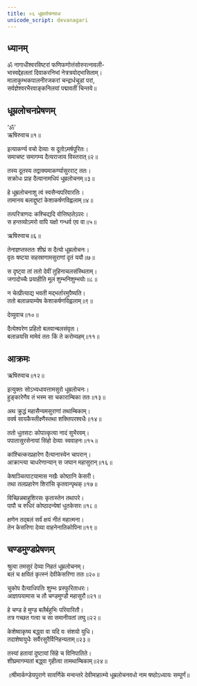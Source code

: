 ```yaml
---
title: ०६ धूम्रलोचनवधः
unicode_script: devanagari
---
```


## ध्यानम् 
ॐ नागाधीश्वरविष्टरां फणिफणोत्तंसोरुरत्नावली-  
भास्वद्देहलतां दिवाकरनिभां नेत्रत्रयोद्भासिताम्।  
मालाकुम्भकपालनीरजकरां चन्द्रार्धचूडां परां,  
सर्वज्ञेश्वरभैरवाङ्कनिलयां पद्मावतीं चिन्तये॥

## धूम्रलोचनप्रेषणम्
‘ॐ’  
ऋषिरुवाच॥१॥

इत्याकर्ण्य वचो देव्याः स दूतोऽमर्षपूरितः।  
समाचष्ट समागम्य दैत्यराजाय विस्तरात्॥२॥

तस्य दूतस्य तद्वाक्यमाकर्ण्यासुरराट् ततः।  
सक्रोधः प्राह दैत्यानामधिपं धूम्रलोचनम्॥३॥

हे धूम्रलोचनाशु त्वं स्वसैन्यपरिवारतिः।  
तामानय बलाद्दुष्टां केशाकर्षणविह्वलाम्॥४॥

तत्परित्राणदः कश्चिद्यदि वोत्तिष्ठतेऽपरः।  
स हन्तव्योऽमरो वापि यक्षो गन्धर्व एव वा॥५॥

ऋषिरुवाच॥६॥

तेनाज्ञप्तस्ततः शीघ्रं स दैत्यो धूम्रलोचनः।  
वृतः षष्टया सहस्राणामसुराणां दृतं ययौ॥७॥

स दृष्ट्वा तां ततो देवीं तुहिनाचलसंस्थिताम्।  
जगादोच्चैः प्रयाहीति मूलं शुम्भनिशुम्भयोः॥८॥

न चेत्प्रीत्याद्य भवती मद्भर्तारमुपैष्यति।  
ततो बलान्नयाम्येष केशाकर्षणविह्वलाम्॥९॥

देव्युवाच॥१०॥

दैत्येश्वरेण प्रहितो बलवान्बलसंवृतः।  
बलान्नयसि मामेवं ततः किं ते करोम्यहम्॥११॥

## आक्रमः
ऋषिरुवाच॥१२॥

इत्युक्तः सोऽभ्यधावत्तामसुरो धूम्रलोचनः।  
हुङ्कारेणैव तं भस्म सा चकाराम्बिका ततः॥१३॥

अथ क्रुद्धं महासैन्यमसुराणां तथाम्बिकाम्।  
ववर्ष सायकैस्तीक्ष्णैस्तथा शक्त्तिपरश्वधैः॥१४॥

ततो धुतसटः कोपात्कृत्वा नादं सुभैरवम्।  
पपातासुरसेनायां सिंहो देव्याः स्ववाहनः॥१५॥

कांश्चित्करप्रहारेण दैत्यानास्येन चापरान्।  
आक्रान्त्या चाधरेणान्यान् स जघान महासुरान्॥१६॥

केषाञ्चित्पाटयामास नखैः कोष्ठानि केसरी।  
तथा तलप्रहारेण शिरांसि कृतवान्पृथक्॥१७॥

विच्छिन्नबाहुशिरसः कृतास्तेन तथापरे।  
पापौ च रुधिरं कोष्ठादन्येषां धुतकेसरः॥१८॥

क्षणेन तद्बलं सर्वं क्षयं नीतं महात्मना।  
तेन केसरिणा देव्या वाहनेनातिकोपिना॥१९॥

## चण्डमुण्डप्रेषणम्
श्रुत्वा तमसुरं देव्या निहतं धूम्रलोचनम्।  
बलं च क्षयितं कृत्स्नं देवीकेसरिणा ततः॥२०॥

चुकोप दैत्याधिपतिः शुम्भः प्रस्फुरिताधरः।  
आज्ञापयामास च तौ चण्डमुण्डौ महासुरौ॥२१॥

हे चण्ड हे मुण्ड बलैर्बहुभिः परिवारितौ।  
तत्र गच्छत गत्वा च सा समानीयतां लघु॥२२॥

केशेष्वाकृष्य बद्ध्वा वा यदि वः संशयो युधि।  
तदाशेषायुधैः सर्वैरसुरैर्विनिहन्यताम्॥२३॥

तस्यां हतायां दुष्टायां सिंहे च विनिपातिते।  
शीघ्रमागम्यतां बद्ध्वा गृहीत्वा तामथाम्बिकाम्॥२४॥

॥श्रीमार्कण्डेयपुराणे सावर्णिके मन्वन्तरे देवीमाहात्म्ये धूम्रलोचनवधो नाम षष्ठोऽध्यायः सम्पूर्णं॥
